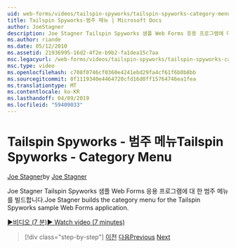 ```yaml
---
uid: web-forms/videos/tailspin-spyworks/tailspin-spyworks-category-menu
title: Tailspin Spyworks-범주 메뉴 | Microsoft Docs
author: JoeStagner
description: Joe Stagner Tailspin Spyworks 샘플 Web Forms 응용 프로그램에 대 한 범주 메뉴를 빌드합니다.
ms.author: riande
ms.date: 05/12/2010
ms.assetid: 21936995-16d2-4f2e-b9b2-fa1dea15c7aa
msc.legacyurl: /web-forms/videos/tailspin-spyworks/tailspin-spyworks-category-menu
msc.type: video
ms.openlocfilehash: c708f0746cf0360e4241ebd29fa4cf61f6b0b8bb
ms.sourcegitcommit: 0f1119340e4464720cfd16d0ff15764746ea1fea
ms.translationtype: MT
ms.contentlocale: ko-KR
ms.lasthandoff: 04/09/2019
ms.locfileid: "59409033"
---
```

# <a name="tailspin-spyworks---category-menu"></a><span data-ttu-id="cbd8f-103">Tailspin Spyworks - 범주 메뉴</span><span class="sxs-lookup"><span data-stu-id="cbd8f-103">Tailspin Spyworks - Category Menu</span></span>

<span data-ttu-id="cbd8f-104">[Joe Stagner](https://github.com/JoeStagner)</span><span class="sxs-lookup"><span data-stu-id="cbd8f-104">by [Joe Stagner](https://github.com/JoeStagner)</span></span>

<span data-ttu-id="cbd8f-105">Joe Stagner Tailspin Spyworks 샘플 Web Forms 응용 프로그램에 대 한 범주 메뉴를 빌드합니다.</span><span class="sxs-lookup"><span data-stu-id="cbd8f-105">Joe Stagner builds the category menu for the Tailspin Spyworks sample Web Forms application.</span></span>

[<span data-ttu-id="cbd8f-106">&#9654;비디오 (7 분)</span><span class="sxs-lookup"><span data-stu-id="cbd8f-106">&#9654; Watch video (7 minutes)</span></span>](https://channel9.msdn.com/Blogs/ASP-NET-Site-Videos/tailspin-spyworks-category-menu)

> [!div class="step-by-step"]
> <span data-ttu-id="cbd8f-107">[이전](tailspin-spyworks-directory-organization.md)
> [다음](tailspin-spyworks-display-the-product-list.md)</span><span class="sxs-lookup"><span data-stu-id="cbd8f-107">[Previous](tailspin-spyworks-directory-organization.md)
[Next](tailspin-spyworks-display-the-product-list.md)</span></span>
